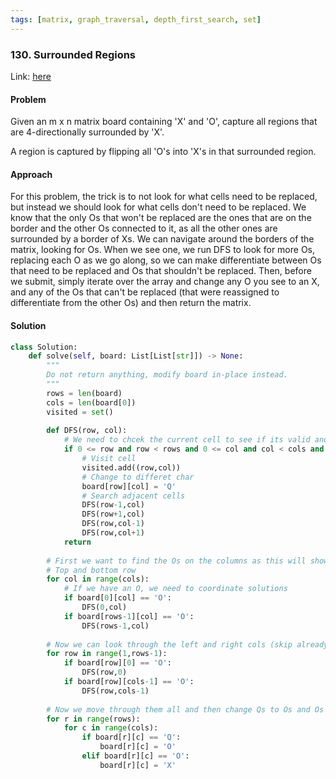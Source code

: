 ```yaml
---
tags: [matrix, graph_traversal, depth_first_search, set]
---
```


### 130. Surrounded Regions
Link: [here](https://leetcode.com/problems/surrounded-regions/)

#### Problem
Given an m x n matrix board containing 'X' and 'O', capture all regions that are 4-directionally surrounded by 'X'.

A region is captured by flipping all 'O's into 'X's in that surrounded region.

#### Approach
For this problem, the trick is to not look for what cells need to be replaced, but instead we should look for what cells don't need to be replaced. 
We know that the only Os that won't be replaced are the ones that are on the border and the other Os connected to it, as all the other ones are surrounded by a border of Xs. 
We can navigate around the borders of the matrix, looking for Os. When we see one, we run DFS to look for more Os, replacing each O as we go along, so we can make differentiate between Os that need to be replaced and Os that shouldn't be replaced.
Then, before we submit, simply iterate over the array and change any O you see to an X, and any of the Os that can't be replaced (that were reassigned to differentiate from the other Os) and then return the matrix.

#### Solution
```python 
class Solution:
    def solve(self, board: List[List[str]]) -> None:
        """
        Do not return anything, modify board in-place instead.
        """
        rows = len(board)
        cols = len(board[0])
        visited = set()
        
        def DFS(row, col):
            # We need to chcek the current cell to see if its valid and O
            if 0 <= row and row < rows and 0 <= col and col < cols and board[row][col] == 'O' and (row, col) not in visited:
                # Visit cell
                visited.add((row,col))
                # Change to differet char
                board[row][col] = 'Q'
                # Search adjacent cells
                DFS(row-1,col)
                DFS(row+1,col)
                DFS(row,col-1)
                DFS(row,col+1)
            return 
        
        # First we want to find the Os on the columns as this will show the non-surrounded items
        # Top and bottom row
        for col in range(cols):
            # If we have an O, we need to coordinate solutions 
            if board[0][col] == 'O':
                DFS(0,col)
            if board[rows-1][col] == 'O':
                DFS(rows-1,col)
        
        # Now we can look through the left and right cols (skip already visited)
        for row in range(1,rows-1):
            if board[row][0] == 'O':
                DFS(row,0)
            if board[row][cols-1] == 'O':
                DFS(row,cols-1)
        
        # Now we move through them all and then change Qs to Os and Os to Xs
        for r in range(rows):
            for c in range(cols):
                if board[r][c] == 'Q':
                    board[r][c] = 'O'
                elif board[r][c] == 'O':
                    board[r][c] = 'X'
```
